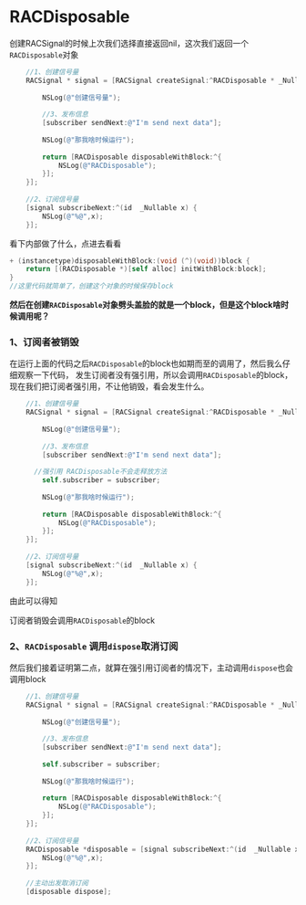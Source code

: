 # RACDisposable

创建RACSignal的时候上次我们选择直接返回nil，这次我们返回一个`RACDisposable`对象

```objective-c
    //1、创建信号量
    RACSignal * signal = [RACSignal createSignal:^RACDisposable * _Nullable(id<RACSubscriber>  _Nonnull subscriber) {
        
        NSLog(@"创建信号量");
        
        //3、发布信息
        [subscriber sendNext:@"I'm send next data"];
        
        NSLog(@"那我啥时候运行");
        
        return [RACDisposable disposableWithBlock:^{
            NSLog(@"RACDisposable");
        }];
    }];
    
    //2、订阅信号量
    [signal subscribeNext:^(id  _Nullable x) {
        NSLog(@"%@",x);
    }];
```

看下内部做了什么，点进去看看

```objective-c
+ (instancetype)disposableWithBlock:(void (^)(void))block {
	return [(RACDisposable *)[self alloc] initWithBlock:block];
}
//这里代码就简单了，创建这个对象的时候保存block
```

**然后在创建`RACDisposable`对象劈头盖脸的就是一个block，但是这个block啥时候调用呢？**

### 1、订阅者被销毁

在运行上面的代码之后`RACDisposable`的block也如期而至的调用了，然后我么仔细观察一下代码，
发生订阅者没有强引用，所以会调用`RACDisposable`的block，
现在我们把订阅者强引用，不让他销毁，看会发生什么。

```objective-c
    //1、创建信号量
    RACSignal * signal = [RACSignal createSignal:^RACDisposable * _Nullable(id<RACSubscriber>  _Nonnull subscriber) {
        
        NSLog(@"创建信号量");
        
        //3、发布信息
        [subscriber sendNext:@"I'm send next data"];
        
      //强引用 RACDisposable不会走释放方法
        self.subscriber = subscriber;
        
        NSLog(@"那我啥时候运行");
        
        return [RACDisposable disposableWithBlock:^{
            NSLog(@"RACDisposable");
        }];
    }];
    
    //2、订阅信号量
    [signal subscribeNext:^(id  _Nullable x) {
        NSLog(@"%@",x);
    }];
```

由此可以得知

订阅者销毁会调用`RACDisposable`的block

### 2、`RACDisposable` 调用`dispose`取消订阅

然后我们接着证明第二点，就算在强引用订阅者的情况下，主动调用`dispose`也会调用block

```objective-c
    //1、创建信号量
    RACSignal * signal = [RACSignal createSignal:^RACDisposable * _Nullable(id<RACSubscriber>  _Nonnull subscriber) {
        
        NSLog(@"创建信号量");
        
        //3、发布信息
        [subscriber sendNext:@"I'm send next data"];
        
        self.subscriber = subscriber;
        
        NSLog(@"那我啥时候运行");
        
        return [RACDisposable disposableWithBlock:^{
            NSLog(@"RACDisposable");
        }];
    }];
    
    //2、订阅信号量
    RACDisposable *disposable = [signal subscribeNext:^(id  _Nullable x) {
        NSLog(@"%@",x);
    }];
    
    //主动出发取消订阅
    [disposable dispose];
```


